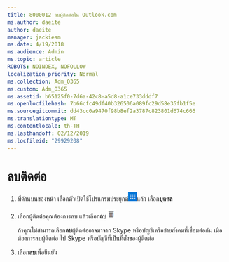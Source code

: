 ```yaml
---
title: 8000012 ลบผู้ติดต่อใน Outlook.com
ms.author: daeite
author: daeite
manager: jackiesm
ms.date: 4/19/2018
ms.audience: Admin
ms.topic: article
ROBOTS: NOINDEX, NOFOLLOW
localization_priority: Normal
ms.collection: Adm_O365
ms.custom: Adm_O365
ms.assetid: b65125f0-7d6a-42c8-a5d8-a1ce733dddf7
ms.openlocfilehash: 7b66cfc49df40b326506a089fc29d58e35fb1f5e
ms.sourcegitcommit: dd43cc0a9470f98b8ef2a3787c823801d674c666
ms.translationtype: MT
ms.contentlocale: th-TH
ms.lasthandoff: 02/12/2019
ms.locfileid: "29929208"
---
```

# <a name="delete-a-contact"></a>ลบติดต่อ

1. ที่ด้านบนของหน้า เลือกตัวเปิดใช้โปรแกรมประยุกต์![ตัวเปิดใช้โปรแกรมประยุกต์ที่ปุ่มนั้น ](media/9634bec0-78d1-4282-8aea-7c5e81f162d2.png)แล้ว เลือก**บุคคล** 
    
2. เลือกผู้ติดต่อคุณต้องการลบ แล้วเลือก**ลบ**![ลบ](media/deb47846-8483-4f9d-813a-fc8fe288b583.png)
    
    ถ้าคุณไม่สามารถเลือก**ลบ**ผู้ติดต่ออาจมาจาก Skype หรือบัญชีเครือข่ายสังคมที่เชื่อมต่อกัน เมื่อต้องการลบผู้ติดต่อ ไป Skype หรือบัญชีที่เป็นที่ตั้งของผู้ติดต่อ
    
3. เลือก**ลบ**เพื่อยืนยัน 
    

